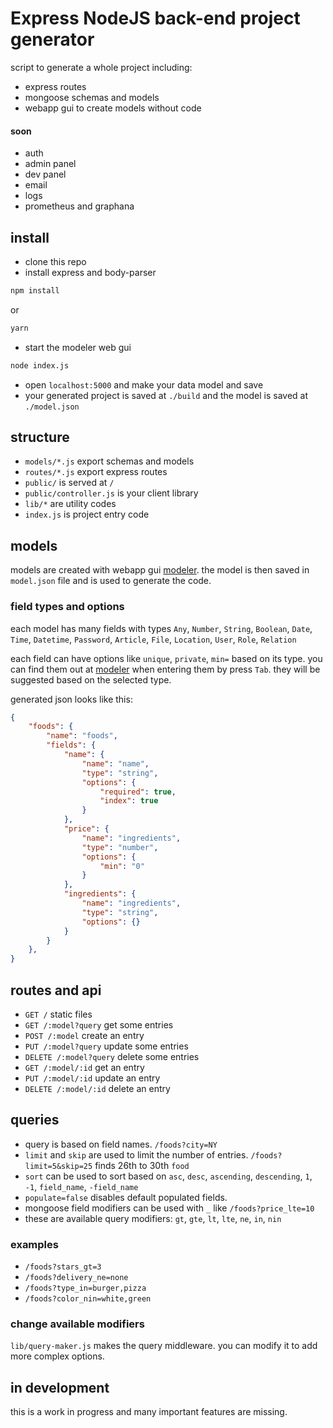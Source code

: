 # Express NodeJS back-end project generator
script to generate a whole project including:
- express routes
- mongoose schemas and models
- webapp gui to create models without code
####  soon
- auth
- admin panel
- dev panel
- email
- logs
- prometheus and graphana

## install
- clone this repo
- install express and body-parser
```bash
npm install
```
or
```bash
yarn
```
- start the modeler web gui
```bash
node index.js
```
- open `localhost:5000` and make your data model and save
- your generated project is saved at `./build` and the model is saved at `./model.json`

## structure
- `models/*.js` export schemas and models
- `routes/*.js` export express routes
- `public/` is served at `/`
- `public/controller.js` is your client library
- `lib/*` are utility codes
- `index.js` is project entry code

## models
models are created with webapp gui [modeler](https://github.com/force1267/modeler).
the model is then saved in `model.json` file and is used to generate the code.
### field types and options
each model has many fields with types
`Any`, `Number`, `String`, `Boolean`, `Date`, `Time`, `Datetime`, `Password`, `Article`, `File`, `Location`, `User`, `Role`, `Relation`

each field can have options like `unique`, `private`, `min=` based on its type. you can find them out at [modeler](https://github.com/force1267/modeler) when entering them by press `Tab`. they will be suggested based on the selected type.

generated json looks like this:
```json
{
    "foods": {
        "name": "foods",
        "fields": {
            "name": {
                "name": "name",
                "type": "string",
                "options": {
                    "required": true,
                    "index": true
                }
            },
            "price": {
                "name": "ingredients",
                "type": "number",
                "options": {
                    "min": "0"
                }
            },
            "ingredients": {
                "name": "ingredients",
                "type": "string",
                "options": {}
            }
        }
    },
}
```

## routes and api
- `GET /` static files
- `GET /:model?query` get some entries
- `POST /:model` create an entry
- `PUT /:model?query` update some entries
- `DELETE /:model?query` delete some entries
- `GET /:model/:id` get an entry
- `PUT /:model/:id` update an entry
- `DELETE /:model/:id` delete an entry

## queries
- query is based on field names. `/foods?city=NY`
- `limit` and `skip` are used to limit the number of entries. `/foods?limit=5&skip=25` finds 26th to 30th `food`
- `sort` can be used to sort based on `asc`, `desc`, `ascending`, `descending`, `1`, `-1`, `field_name`, `-field_name`
- `populate=false` disables default populated fields.
- mongoose field modifiers can be used with `_` like `/foods?price_lte=10`
- these are available query modifiers: `gt`, `gte`, `lt`, `lte`, `ne`, `in`, `nin`
### examples
- `/foods?stars_gt=3`
- `/foods?delivery_ne=none`
- `/foods?type_in=burger,pizza`
- `/foods?color_nin=white,green`
### change available modifiers
`lib/query-maker.js` makes the query middleware. you can modify it to add more complex options.

## in development
this is a work in progress and many important features are missing.